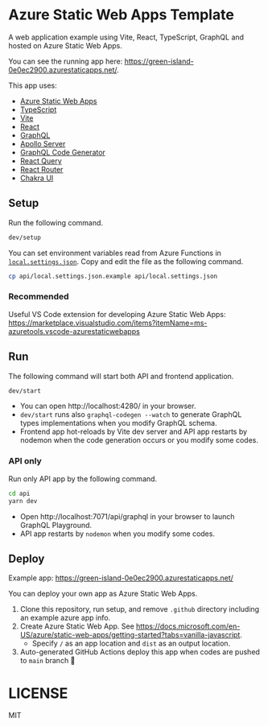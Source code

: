 # Azure Static Web Apps Template

A web application example using Vite, React, TypeScript, GraphQL and hosted on Azure Static Web Apps.

You can see the running app here: https://green-island-0e0ec2900.azurestaticapps.net/.

This app uses:

- [Azure Static Web Apps](https://azure.microsoft.com/en-us/services/app-service/static/)
- [TypeScript](https://www.typescriptlang.org/)
- [Vite](https://vitejs.dev/)
- [React](https://ja.reactjs.org/)
- [GraphQL](https://graphql.org/)
- [Apollo Server](https://www.apollographql.com/docs/apollo-server)
- [GraphQL Code Generator](https://www.graphql-code-generator.com/)
- [React Query](https://react-query.tanstack.com/)
- [React Router](https://reactrouter.com/)
- [Chakra UI](https://chakra-ui.com/)

## Setup

Run the following command.

```sh
dev/setup
```

You can set environment variables read from Azure Functions in [`local.settings.json`](https://docs.microsoft.com/en-US/azure/azure-functions/functions-develop-vs?tabs=in-process#local-settings). Copy and edit the file as the following command.

```sh
cp api/local.settings.json.example api/local.settings.json
```

### Recommended

Useful VS Code extension for developing Azure Static Web Apps: https://marketplace.visualstudio.com/items?itemName=ms-azuretools.vscode-azurestaticwebapps

## Run

The following command will start both API and frontend application.

```sh
dev/start
```

- You can open http://localhost:4280/ in your browser.
- `dev/start` runs also `graphql-codegen --watch` to generate GraphQL types implementations when you modify GraphQL schema.
- Frontend app hot-reloads by Vite dev server and API app restarts by nodemon when the code generation occurs or you modify some codes.

### API only

Run only API app by the following command.

```sh
cd api
yarn dev
```

- Open http://localhost:7071/api/graphql in your browser to launch GraphQL Playground.
- API app restarts by `nodemon` when you modify some codes.

## Deploy

Example app: https://green-island-0e0ec2900.azurestaticapps.net/

You can deploy your own app as Azure Static Web Apps.

1. Clone this repository, run setup, and remove `.github` directory including an example azure app info.
1. Create Azure Static Web App. See https://docs.microsoft.com/en-US/azure/static-web-apps/getting-started?tabs=vanilla-javascript.
    - Specify `/` as an app location and `dist` as an output location.
1. Auto-generated GitHub Actions deploy this app when codes are pushed to `main` branch 🚀

# LICENSE

MIT

